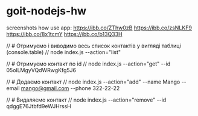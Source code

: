 # goit-nodejs-hw

screenshots how use app:
https://ibb.co/ZThw0zB
https://ibb.co/zsNLKF9
https://ibb.co/8x1tcmY
https://ibb.co/b13Q33H

// # Отримуємо і виводимо весь список контактів у вигляді таблиці (console.table)
// node index.js --action="list"

// # Отримуємо контакт по id
// node index.js --action="get" --id 05olLMgyVQdWRwgKfg5J6

// # Додаємо контакт
// node index.js --action="add" --name Mango --email mango@gmail.com --phone 322-22-22

// # Видаляємо контакт
// node index.js --action="remove" --id qdggE76Jtbfd9eWJHrssH
